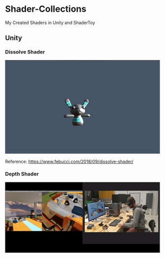 # Shader-Collections
My Created Shaders in Unity and ShaderToy

## Unity
### Dissolve Shader

![Dissolve](https://github.com/Duotun/Shader-Collections/blob/main/Demos/dissolveShader.gif)

Reference: https://www.febucci.com/2018/09/dissolve-shader/

### Depth Shader

![Depth](https://github.com/Duotun/Shader-Collections/blob/main/Demos/BlendReality.gif)
